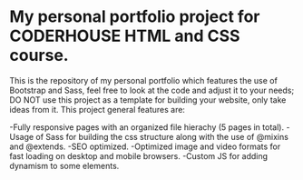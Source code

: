 # My personal portfolio project for CODERHOUSE HTML and CSS course.

This is the repository of my personal portfolio which features the use of Bootstrap and Sass, feel free to look at the code and adjust it to your needs; DO NOT use this project as a template for building your website, only take ideas from it. This project general features are:

-Fully responsive pages with an organized file hierachy (5 pages in total).
-Usage of Sass for building the css structure along with the use of @mixins and @extends.
-SEO optimized.
-Optimized image and video formats for fast loading on desktop and mobile browsers.
-Custom JS for adding dynamism to some elements.

